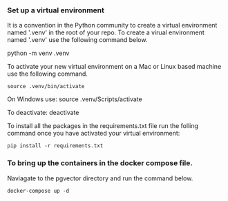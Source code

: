 ### Set up a virtual environment
It is a convention in the Python community to create a virtual environment named '.venv' in the root of your repo.
To create a virual environment named '.venv' use the following command below. 

python -m venv .venv

To activate your new virtual environment on a Mac or Linux based machine use the following command.

    source .venv/bin/activate

On Windows use:
    source .venv/Scripts/activate

To deactivate:
    deactivate

To install all the packages in the requirements.txt file run the folling command once you have activated your virtual environment:

    pip install -r requirements.txt


### To bring up the containers in the docker compose file.
Naviagate to the pgvector directory and run the command below.

    docker-compose up -d

